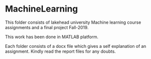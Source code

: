 # MachineLearning

This folder consists of lakehead university Machine learning course assignments and a final project Fall-2019.

This work has been done in MATLAB platform.

Each folder consists of a docx file which gives a self explanation of an assignment.
Kindly read the report files for any doubts.